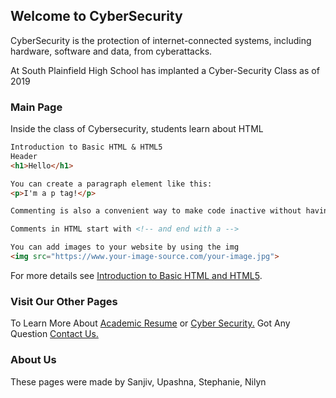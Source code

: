 ## Welcome to CyberSecurity 

CyberSecurity is the protection of internet-connected systems, including hardware, software and data, from cyberattacks.

At South Plainfield High School has implanted a Cyber-Security Class as of 2019

### Main Page 

Inside the class of Cybersecurity, students learn about HTML 

```markdown
Introduction to Basic HTML & HTML5
Header 
<h1>Hello</h1>

You can create a paragraph element like this:
<p>I'm a p tag!</p>

Commenting is also a convenient way to make code inactive without having to delete it entirely.

Comments in HTML start with <!-- and end with a -->

You can add images to your website by using the img
<img src="https://www.your-image-source.com/your-image.jpg"> 

```

For more details see [Introduction to Basic HTML and HTML5](https://www.freecodecamp.org).

### Visit Our Other Pages 
To Learn More About [Academic Resume](https://github.com/20nmeza/Nilyn-Meza/settings) 
or [Cyber Security.](https://github.com/20nmeza/Nilyn-Meza/settings)
Got Any Question [Contact Us.](https://github.com/20nmeza/Nilyn-Meza/settings)


### About Us 
These pages were made by Sanjiv, Upashna, Stephanie, Nilyn
